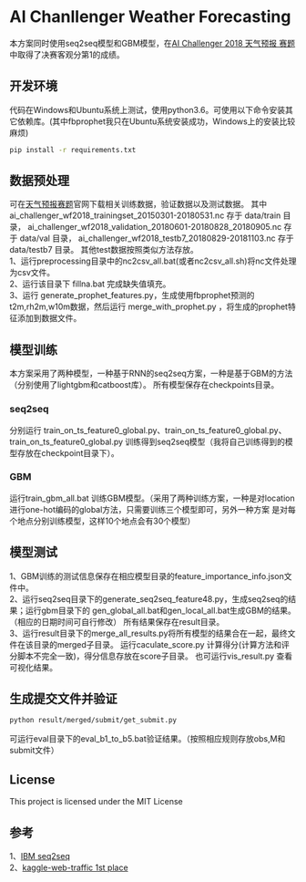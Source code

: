 # AI Chanllenger Weather Forecasting 

本方案同时使用seq2seq模型和GBM模型，在[AI Challenger 2018 天气预报 赛题](https://challenger.ai/competition/wf2018)中取得了决赛客观分第1的成绩。


## 开发环境

代码在Windows和Ubuntu系统上测试，使用python3.6。可使用以下命令安装其它依赖库。(其中fbprophet我只在Ubuntu系统安装成功，Windows上的安装比较麻烦)
``` bash
pip install -r requirements.txt
```

## 数据预处理
可在[天气预报赛题](https://challenger.ai/competition/wf2018)官网下载相关训练数据，验证数据以及测试数据。
其中 ai_challenger_wf2018_trainingset_20150301-20180531.nc 存于 data/train 目录，
ai_challenger_wf2018_validation_20180601-20180828_20180905.nc 存于 data/val 目录，
ai_challenger_wf2018_testb7_20180829-20181103.nc 存于 data/testb7 目录。
其他test数据按照类似方法存放。  
1、运行preprocessing目录中的nc2csv_all.bat(或者nc2csv_all.sh)将nc文件处理为csv文件。  
2、运行该目录下 fillna.bat 完成缺失值填充。  
3、运行 generate_prophet_features.py，生成使用fbprophet预测的t2m,rh2m,w10m数据，然后运行
merge_with_prophet.py ，将生成的prophet特征添加到数据文件。  

## 模型训练

本方案采用了两种模型，一种基于RNN的seq2seq方案，一种是基于GBM的方法（分别使用了lightgbm和catboost库）。
所有模型保存在checkpoints目录。
### seq2seq

分别运行 train_on_ts_feature0_global.py、train_on_ts_feature0_global.py、train_on_ts_feature0_global.py
训练得到seq2seq模型（我将自己训练得到的模型存放在checkpoint目录下）。

### GBM
运行train_gbm_all.bat 训练GBM模型。（采用了两种训练方案，一种是对location进行one-hot编码的global方法，只需要训练三个模型即可，另外一种方案
是对每个地点分别训练模型，这样10个地点会有30个模型）


## 模型测试
1、GBM训练的测试信息保存在相应模型目录的feature_importance_info.json文件中。  
2、运行seq2seq目录下的generate_seq2seq_feature48.py，生成seq2seq的结果；运行gbm目录下的
gen_global_all.bat和gen_local_all.bat生成GBM的结果。（相应的日期时间可自行修改）
所有结果保存在result目录。  
3、运行result目录下的merge_all_results.py将所有模型的结果合在一起，最终文件在该目录的merged子目录。
运行caculate_score.py 计算得分(计算方法和评分脚本不完全一致)，得分信息存放在score子目录。
也可运行vis_result.py 查看可视化结果。

## 生成提交文件并验证
```bash
python result/merged/submit/get_submit.py
```
可运行eval目录下的eval_b1_to_b5.bat验证结果。（按照相应规则存放obs,M和submit文件）

## License

This project is licensed under the MIT License
## 参考

1、[IBM seq2seq](https://github.com/IBM/pytorch-seq2seq)  
2、[kaggle-web-traffic 1st place](https://github.com/Arturus/kaggle-web-traffic)

